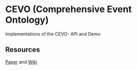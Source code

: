 # CEVO (Comprehensive Event Ontology)
Implementations of the CEVO- API and Demo

## Resources
[Paper](https://arxiv.org/abs/1701.05625) and [Wiki](http://wiki.knoesis.org/index.php/CEVO)
